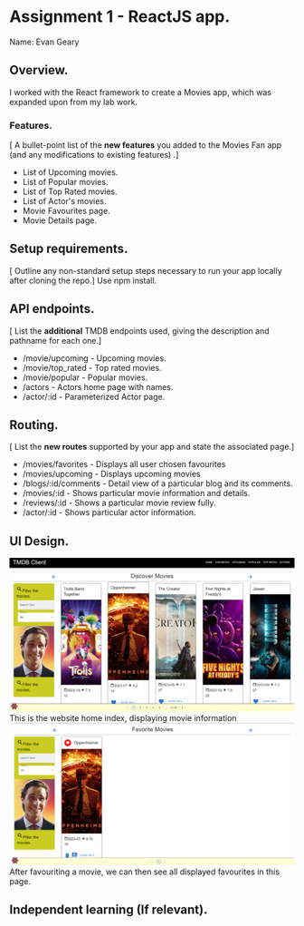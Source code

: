 # Assignment 1 - ReactJS app.

Name: Evan Geary 

## Overview.

I worked with the React framework to create a Movies app, which was expanded upon from my lab work.

### Features.
[ A bullet-point list of the __new features__ you added to the Movies Fan app (and any modifications to existing features) .]
 
+ List of Upcoming movies.
+ List of Popular movies.
+ List of Top Rated movies.
+ List of Actor's movies.
+ Movie Favourites page.
+ Movie Details page.
## Setup requirements.
[ Outline any non-standard setup steps necessary to run your app locally after cloning the repo.]
Use npm install.

## API endpoints.

[ List the __additional__ TMDB endpoints used, giving the description and pathname for each one.] 


+ /movie/upcoming - Upcoming movies.
+ /movie/top_rated - Top rated movies.
+ /movie/popular - Popular movies.
+ /actors - Actors home page with names.
+ /actor/:id - Parameterized Actor page.


## Routing.

[ List the __new routes__ supported by your app and state the associated page.]

+ /movies/favorites - Displays all user chosen favourites 
+ /movies/upcoming - Displays upcoming movies
+ /blogs/:id/comments - Detail view of a particular blog and its comments.
+ /movies/:id - Shows particular movie information and details.
+ /reviews/:id - Shows a particular movie review fully.
+ /actor/:id - Shows particular actor information.

## UI Design.

![alt text](https://github.com/EvanG-17/Web-App-Dev-2-Assignment1/blob/main/src/images/homePage.png)
This is the website home index, displaying movie information
![alt text](https://github.com/EvanG-17/Web-App-Dev-2-Assignment1/blob/main/src/images/favouritesPage.png)
After favouriting a movie, we can then see all displayed favourites in this page.



## Independent learning (If relevant).



